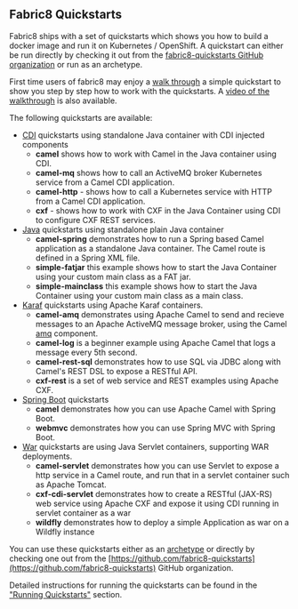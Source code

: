 ## Fabric8 Quickstarts

Fabric8 ships with a set of quickstarts which shows you how to build a
docker image and run it on Kubernetes / OpenShift. A quickstart can
either be run directly by checking it out from the
[fabric8-quickstarts GitHub organization](https://github.com/fabric8-quickstarts)
or run as an archetype.


First time users of fabric8 may enjoy a [walk through](walkthrough.md) a simple quickstart to show you step by step how to work with the quickstarts. A [video of the walkthrough](https://vimeo.com/142658441) is also available.


The following quickstarts are available:

* [CDI](https://github.com/fabric8-quickstarts?q=cdi)
  quickstarts using standalone Java container with CDI injected
  components
  * **camel** shows how to work with Camel in the Java container using CDI.
  * **camel-mq** shows how to call an ActiveMQ broker Kubernetes
    service from a Camel CDI application. 
  * **camel-http** - shows how to call a Kubernetes service with HTTP
    from a Camel CDI application. 
  * **cxf** - shows how to work with CXF in the Java Container using
    CDI to configure CXF REST services. 
* [Java](https://github.com/fabric8-quickstarts?q=java)
  quickstarts using standalone plain Java container 
  * **camel-spring** demonstrates how to run a Spring based Camel
    application as a standalone Java container. The Camel route is
    defined in a Spring XML file. 
  * **simple-fatjar** this example shows how to start the Java
    Container using your custom main class as a FAT jar. 
  * **simple-mainclass** this example shows how to start the Java
    Container using your custom main class as a main class.
* [Karaf](https://github.com/fabric8-quickstarts?q=karaf) 
  quickstarts using Apache Karaf containers.
  * **camel-amq** demonstrates using Apache Camel to send and recieve
    messages to an Apache ActiveMQ message broker, using the Camel
    [amq](https://github.com/fabric8io/fabric8-ipaas/tree/master/camel-amq)
    component. 
  * **camel-log** is a beginner example using Apache Camel that logs a
    message every 5th second. 
  * **camel-rest-sql** demonstrates how to use SQL via JDBC along with
    Camel's REST DSL to expose a RESTful API. 
  * **cxf-rest** is a set of web service and REST examples using
    Apache CXF. 
* [Spring Boot](https://github.com/fabric8-quickstarts?q=spring-boot) 
  quickstarts 
  * **camel** demonstrates how you can use Apache Camel with Spring Boot.
  * **webmvc** demonstrates how you can use Spring MVC with Spring Boot.
* [War](https://github.com/fabric8-quickstarts?q=war%20OR%20wildfly)
  quickstarts are using Java Servlet containers, supporting WAR deployments.
  * **camel-servlet** demonstrates how you can use Servlet to expose a
    http service in a Camel route, and run that in a servlet container
    such as Apache Tomcat.
  * **cxf-cdi-servlet** demonstrates how to create a RESTful (JAX-RS)
    web service using Apache CXF and expose it using CDI running in
    servlet container as a war
  * **wildfly** demonstrates how to deploy a simple Application as war
    on a Wildfly instance

You can use these quickstarts either as an [archetype](archetypes.md)
or directly by checking one out from the
[https://github.com/fabric8-quickstarts](https://github.com/fabric8-quickstarts)
GitHub organization.

Detailed instructions for running the quickstarts can be found in the
["Running Quickstarts"](running.md) section.




